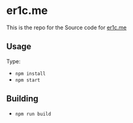 # er1c.me

This is the repo for the Source code for [er1c.me](http://er1c.me)

## Usage

Type:
- `npm install`
- `npm start`

## Building

- `npm run build`
